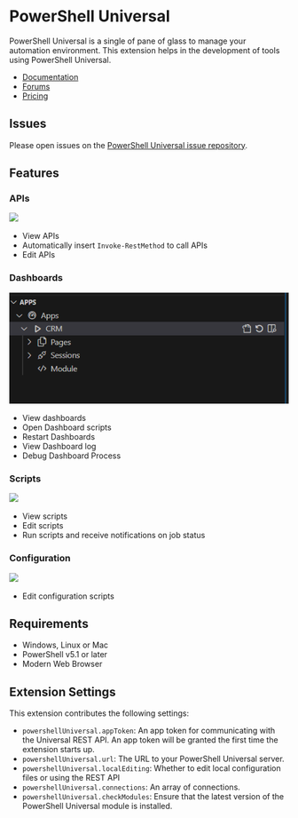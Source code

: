 # PowerShell Universal 

PowerShell Universal is a single of pane of glass to manage your automation environment. This extension helps in the development of tools using PowerShell Universal. 

- [Documentation](https://docs.powershelluniversal.com)
- [Forums](https://forums.ironmansoftware.com)
- [Pricing](https://powershelluniversal.com/pricing)

## Issues 

Please open issues on the [PowerShell Universal issue repository](https://github.com/ironmansoftware/powershell-universal).

## Features

### APIs

![](https://github.com/ironmansoftware/universal-code/raw/master/images/apis.png)

- View APIs
- Automatically insert `Invoke-RestMethod` to call APIs
- Edit APIs

### Dashboards

![](https://github.com/ironmansoftware/universal-code/raw/master/images/dashboards.png)

- View dashboards 
- Open Dashboard scripts
- Restart Dashboards
- View Dashboard log
- Debug Dashboard Process

### Scripts 

![](https://github.com/ironmansoftware/universal-code/raw/master/images/scripts.png)

- View scripts
- Edit scripts
- Run scripts and receive notifications on job status

### Configuration 

![](https://github.com/ironmansoftware/universal-code/raw/master/images/config.png)

- Edit configuration scripts

## Requirements

- Windows, Linux or Mac
- PowerShell v5.1 or later
- Modern Web Browser

## Extension Settings

This extension contributes the following settings:

* `powershellUniversal.appToken`: An app token for communicating with the Universal REST API. An app token will be granted the first time the extension starts up. 
* `powershellUniversal.url`: The URL to your PowerShell Universal server.
* `powershellUniversal.localEditing`: Whether to edit local configuration files or using the REST API
* `powershellUniversal.connections`: An array of connections.
* `powershellUniversal.checkModules`: Ensure that the latest version of the PowerShell Universal module is installed.
